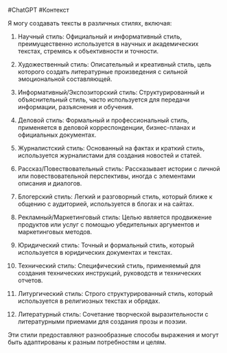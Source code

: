 #ChatGPT #Контекст 
  
Я могу создавать тексты в различных стилях, включая:

1. Научный стиль: Официальный и информативный стиль, преимущественно используется в научных и академических текстах, стремясь к объективности и точности.
    
2. Художественный стиль: Описательный и креативный стиль, цель которого создать литературные произведения с сильной эмоциональной составляющей.
    
3. Информативный/Экспозиторский стиль: Структурированный и объяснительный стиль, часто используется для передачи информации, разъяснения и обучения.
    
4. Деловой стиль: Формальный и профессиональный стиль, применяется в деловой корреспонденции, бизнес-планах и официальных документах.
    
5. Журналистский стиль: Основанный на фактах и краткий стиль, используется журналистами для создания новостей и статей.
    
6. Рассказ/Повествовательный стиль: Рассказывает истории с личной или повествовательной перспективы, иногда с элементами описания и диалогов.
    
7. Блогерский стиль: Легкий и разговорный стиль, который ближе к общению с аудиторией, используется в блогах и на сайтах.
    
8. Рекламный/Маркетинговый стиль: Целью является продвижение продуктов или услуг с помощью убедительных аргументов и маркетинговых методов.
    
9. Юридический стиль: Точный и формальный стиль, который используется в юридических документах и текстах.
    
10. Технический стиль: Специфический стиль, применяемый для создания технических инструкций, руководств и технических отчетов.
    
11. Литургический стиль: Строго структурированный стиль, который используется в религиозных текстах и обрядах.
    
12. Литературный стиль: Сочетание творческой выразительности с литературными приемами для создания прозы и поэзии.
    

Эти стили предоставляют разнообразные способы выражения и могут быть адаптированы к разным потребностям и целям.